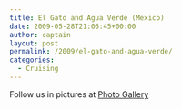 ```yaml
---
title: El Gato and Agua Verde (Mexico)
date: 2009-05-28T21:06:45+00:00
author: captain
layout: post
permalink: /2009/el-gato-and-agua-verde/
categories:
  - Cruising
---
```

Follow us in pictures at [Photo Gallery](https://photos.flupes.family/Public/Plume/Sabbatical/2009-04ElGatoAndAguaVerde)

